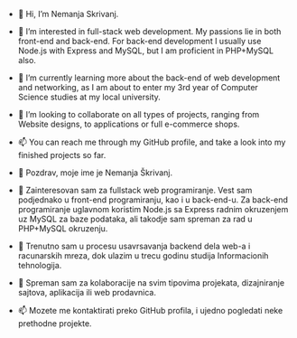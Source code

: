 - 👋 Hi, I’m Nemanja Skrivanj.
- 👀 I’m interested in full-stack web development. My passions lie in both front-end and back-end. For back-end development I usually use Node.js with Express and MySQL, but I am proficient in PHP+MySQL also.
- 🌱 I’m currently learning more about the back-end of web development and networking, as I am about to enter my 3rd year of Computer Science studies at my local university. 
- 💞️ I’m looking to collaborate on all types of projects, ranging from Website designs, to applications or full e-commerce shops.
- 📫 You can reach me through my GitHub profile, and take a look into my finished projects so far.


- 👋 Pozdrav, moje ime je Nemanja Škrivanj.
- 👀 Zainteresovan sam za fullstack web programiranje. Vest sam podjednako u front-end programiranju, kao i u back-end-u. Za back-end programiranje uglavnom koristim Node.js sa Express radnim okruzenjem uz MySQL za baze podataka, ali takodje sam spreman za rad u PHP+MySQL okruzenju.
- 🌱 Trenutno sam u procesu usavrsavanja backend dela web-a i racunarskih mreza, dok ulazim u trecu godinu studija Informacionih tehnologija.
- 💞️ Spreman sam za kolaboracije na svim tipovima projekata, dizajniranje sajtova, aplikacija ili web prodavnica.
- 📫 Mozete me kontaktirati preko GitHub profila, i ujedno pogledati neke prethodne projekte.

